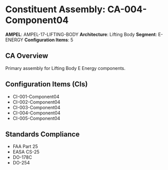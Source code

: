 # Constituent Assembly: CA-004-Component04

**AMPEL**: AMPEL-17-LIFTING-BODY
**Architecture**: Lifting Body
**Segment**: E-ENERGY
**Configuration Items**: 5

## CA Overview
Primary assembly for Lifting Body E Energy components.

## Configuration Items (CIs)
- CI-001-Component04
- CI-002-Component04
- CI-003-Component04
- CI-004-Component04
- CI-005-Component04

## Standards Compliance
- FAA Part 25
- EASA CS-25
- DO-178C
- DO-254
